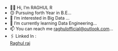 - 👋🏼 Hi, I’m RAGHUL R
- 😊 Pursuing forth Year in B.E...
- 👀 I’m interested in Big Data ...
- 🌱 I’m currently learning Data Engineering...
- 📫 You can reach me raghulofficial@outlook.com...
- 🖇️ Linked In :<div class="badge-base LI-profile-badge" data-locale="en_US" data-size="medium" data-theme="dark" data-type="VERTICAL" data-vanity="raghulraja" data-version="v1"><a class="badge-base__link LI-simple-link" href="https://in.linkedin.com/in/raghulraja?trk=profile-badge">Raghul raj</a></div>

<!---
Raghulrook/Raghulrook is a ✨ special ✨ repository because its `README.md` (this file) appears on your GitHub profile.
You can click the Preview link to take a look at your changes.
--->
